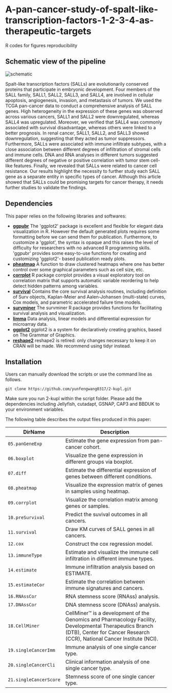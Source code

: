 # A-pan-cancer-study-of-spalt-like-transcription-factors-1-2-3-4-as-therapeutic-targets
R codes for figures reproducibility


## Schematic view of the pipeline
![schematic](workflow.png)


Spalt-like transcription factors (SALLs) are evolutionarily conserved proteins that participate in embryonic development. Four members of the SALL family, SALL1, SALL2, SALL3, and SALL4, are involved in cellular apoptosis, angiogenesis, invasion, and metastasis of tumors. We used the TCGA pan-cancer data to conduct a comprehensive analysis of SALL genes. High heterogeneity in the expression of these genes was observed across various cancers, SALL1 and SALL2 were downregulated, whereas SALL4 was upregulated. Moreover, we verified that SALL4 was commonly associated with survival disadvantage, whereas others were linked to a better prognosis. In renal cancer, SALL1, SALL2, and SALL3 showed downregulation, suggesting that they acted as tumor suppressors. Furthermore, SALLs were associated with immune infiltrate subtypes, with a close association between different degrees of infiltration of stromal cells and immune cells. DNA and RNA analyses in different tumors suggested different degrees of negative or positive correlation with tumor stem cell-like features. Finally, we revealed that SALLs were related to cancer cell resistance. Our results highlight the necessity to further study each SALL gene as a separate entity in specific types of cancer. Although this article showed that SALLs could be promising targets for cancer therapy, it needs further studies to validate the findings.



## Dependencies

This paper relies on the following libraries and softwares: 

- **[ggpubr](https://cran.r-project.org/web/packages/ggpubr/index.html)** The 'ggplot2' package is excellent and flexible for elegant data visualization in R. However the default generated plots requires some formatting before we can send them for publication. Furthermore, to customize a 'ggplot', the syntax is opaque and this raises the level of difficulty for researchers with no advanced R programming skills. 'ggpubr' provides some easy-to-use functions for creating and customizing 'ggplot2'- based publication ready plots.
- **[pheatmap](https://www.rdocumentation.org/packages/pheatmap/versions/1.0.12/topics/pheatmap)** A function to draw clustered heatmaps where one has better control over some graphical parameters such as cell size, etc.
- **[corrplot](https://www.rdocumentation.org/packages/corrplot/versions/0.90)** R package corrplot provides a visual exploratory tool on correlation matrix that supports automatic variable reordering to help detect hidden patterns among variables.
- **[survival](https://cran.r-project.org/web/packages/survival/index.html)** Contains the core survival analysis routines, including definition of Surv objects, Kaplan-Meier and Aalen-Johansen (multi-state) curves, Cox models, and parametric accelerated failure time models.
- **[survminer](https://www.rdocumentation.org/packages/survminer/versions/0.4.9)** The survminer R package provides functions for facilitating survival analysis and visualization.
- **[limma](https://www.rdocumentation.org/packages/limma/versions/3.28.14)** Data analysis, linear models and differential expression for microarray data.
- **[ggplot2](https://www.rdocumentation.org/packages/ggplot2/versions/3.3.5)** ggplot2 is a system for declaratively creating graphics, based on The Grammar of Graphics. 
- **[reshape2](https://www.rdocumentation.org/packages/reshape2/versions/1.4.4)** reshape2 is retired: only changes necessary to keep it on CRAN will be made. We recommend using tidyr instead.






## Installation

Users can manually download the scripts or use the command line as follows.

`git clone https://github.com/yunfengwang0317/2-kupl.git`
    
Make sure you run 2-kupl within the script folder.
Please add the dependencies including Jellyfish, cutadapt, GSNAP, CAP3 and BBDUK to your environment variables. 
    



The following table describes the output files produced in this paper:

DirName | Description
---------|------------
`05.panGeneExp` | Estimate the gene expression from pan-cancer cohort.
`06.boxplot` | Visualize the gene expression in different groups via boxplot.
`07.diff` | Estimate the differential expression of genes between different conditions.
`08.pheatmap` | Visualize the expression matrix of genes in samples using heatmap.
`09.corrplot` | Visualize the correlation matrix among genes or samples.
`10.preSurvival` | Predict the suvival outcomes in all cancers.
`11.survival` | Draw KM curves of SALL genes in all cancers.
`12.cox` | Construct the cox regression model.
`13.immuneType` | Estimate and visualize the immune cell infiltration in different immune types.
`14.estimate` | Immune infiltration analysis based on ESTIMATE.
`15.estimateCor` | Estimate the correlation between immune signatures and cancers.
`16.RNAssCor` | RNA stemness score (RNAss) analysis.
`17.DNAssCor` | DNA stemness score (DNAss) analysis.
`18.CellMiner` | CellMiner™ is a development of the Genomics and Pharmacology Facility, Developmental Therapeutics Branch (DTB), Center for Cancer Research (CCR), National Cancer Institute (NCI).
`19.singleCancerImm` | Immune analysis of one single cancer type.
`20.singleCancerCli` | Clinical information analysis of one single cancer type.
`21.singleCancerScore` | Stemness score of one single cancer type.






